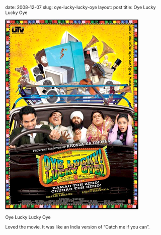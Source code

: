 date: 2008-12-07
slug: oye-lucky-lucky-oye
layout: post
title: Oye Lucky Lucky Oye


<img src="/static/tumblr_files/kLg0R7T3th6zprjo2hsPpP6io1_500.jpg"/><br/><p>Oye Lucky Lucky Oye<br/>

Loved the movie. It was like an India version of &#8220;Catch me if you can&#8221;.</p>
